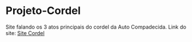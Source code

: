 # Projeto-Cordel
 Site falando os 3 atos principais do cordel da Auto Compadecida.
 Link do site: <a href="https://cleciolira.github.io/Projeto-Cordel/">Site Cordel</a>